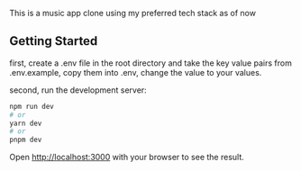 This is a music app clone using my preferred tech stack as of now

## Getting Started

first, create a .env file in the root directory and take the key value pairs from .env.example, copy them into .env, change the value to your values.

second, run the development server:

```bash
npm run dev
# or
yarn dev
# or
pnpm dev
```

Open [http://localhost:3000](http://localhost:3000) with your browser to see the result.
